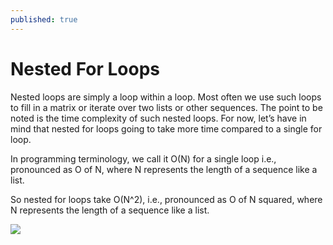 ```yaml
---
published: true
---
```

# Nested For Loops


Nested loops are simply a loop within a loop. Most often we use such loops to fill in a matrix or iterate over two lists or other sequences. The point to be noted is the time complexity of such nested loops. For now, let’s have in mind that nested for loops going to take more time compared to a single for loop. 

In programming terminology, we call it O(N) for a single loop i.e., pronounced as O of N, where N represents the length of a sequence like a list. 

So nested for loops take O(N^2), i.e., pronounced as O of N squared, where N represents the length of a sequence like a list.


<img src="http://chidamodu.github.io/blog/images//nested for loops.png">




